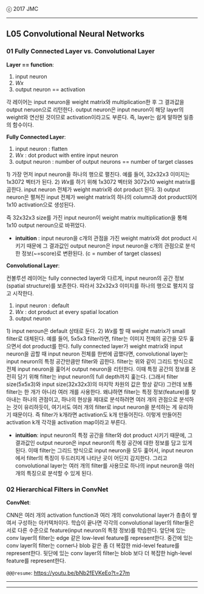 
ⓒ 2017 JMC

---

## L05 Convolutional Neural Networks

### 01 Fully Connected Layer vs. Convolutional Layer

**Layer == function**:

1. input neuron
2. $Wx$
3. output neuron == activation

각 레이어는 input neuron을 weight matrix와 multiplication한 후 그 결과값을 output neruon으로 리턴한다.
output neuron은 input neuron이 해당 layer의 weight와 연산된 것이므로 activation이라고도 부른다.
즉, layer는 쉽게 말하면 일종의 함수이다.

**Fully Connected Layer**:

1. input neuron : flatten
2. $Wx$ : dot product with entire input neuron
3. output neuron : number of output neurons == number of target classes

1\) 가장 먼저 input neuron을 하나의 행으로 펼친다.
예를 들어, 32x32x3 이미지는 1x3072 벡터가 된다.
2\) $Wx$를 하기 위해 1x3072 벡터와 3072x10 weight matrix를 곱한다.
input neuron 전체가 weight matrix와 dot product 된다.
3\) output neuron은 펼쳐진 input 전체가 weight matrix의 하나의 column과 dot product되어 1x10 activation으로 생성된다.

즉 32x32x3 size를 가진 input neuron이 weight matrix multiplication을 통해 1x10 output neroun으로 바뀌었다.

+ **intuition** : input neuron을 c개의 관점을 가진 weight matrix와 dot product 시키기 때문에 그 결과값인 output neuron은 input neuron을 c개의 관점으로 분석한 정보(~=score)로 변환된다. (c = number of target classes)

**Convolutional Layer**:

컨볼루션 레이어는 fully connected layer와 다르게, input neuron의 공간 정보(spatial structure)를 보존한다.
따라서 32x32x3 이미지를 하나의 행으로 펼치지 않고 시작한다.

1. input neuron : default
2. $Wx$ : dot product at every spatial location
3. output neuron

1\) input neroun은 default 상태로 둔다.
2\) $Wx$를 할 때 weight matrix가 small filter로 대체된다.
예를 들어, 5x5x3 filter라면, filter는 이미지 전체의 공간을 모두 훑으면서 dot product를 한다.
fully connected layer가 weight matrix와 input neuron을 곱할 때 input neuron 전체를 한번에 곱했다면, convolutional layer는 input neuron의 특정 공간만큼만 filter와 곱한다.
filter는 위와 같이 그리드 방식으로 전체 input neuron을 훑어서 output neuron을 리턴한다.
이때 특정 공간의 정보를 온전히 담기 위해 filter는 input neuron의 full depth까지 훑는다. (그래서 filter size(5x5x3)와 input size(32x32x3)의 마지막 차원의 값은 항상 같다)
그런데 보통 filter는 한 개가 아니라 여러 개를 사용한다.
왜냐하면 filter는 특정 정보(feature)를 찾아내는 하나의 관점이고, 하나의 현상을 제대로 분석하려면 여러 개의 관점으로 분석하는 것이 유리하듯이, 여기서도 여러 개의 filter로 input neuron을 분석하는 게 유리하기 때문이다.
즉 filter가 k개라면 activation도 k개 만들어진다.
이렇게 만들어진 activation k개 각각을 activation map이라고 부른다.

+ **intuition**: input neuron의 특정 공간을 filter와 dot product 시키기 때문에, 그 결과값인 output neuron은 input neuron의 특정 공간에 대한 정보를 담고 있게 된다. 이때 filter는 그리드 방식으로 input neuron을 모두 훑어서, input neuron에서 filter의 특징이 두드러지게 나타난 곳이 어딘지 감지한다. 그리고 convolutional layer는 여러 개의 filter를 사용므로 하나의 input neuron을 여러 개의 특징으로 분석할 수 있게 된다.

### 02 Hierarchical Filters in ConvNet

**ConvNet**:

CNN은 여러 개의 activation function과 여러 개의 convolutional layer가 층층이 쌓여서 구성하는 아키텍처이다.
학습이 끝나면 각각의 convolutional layer의 filter들은 서로 다른 수준으로 feature(input neuron의 특정 정보)를 학습한다.
앞단에 있는 conv layer의 filter는 edge 같은 low-level feature를 represent한다.
중간에 있는 conv layer의 filter는 corner나 blob 같은 좀 더 복잡한 mid-level feature를 represent한다.
뒷단에 있는 conv layer의 filter는 blob 보다 더 복잡한 high-level feature를 represent한다.

`@@@resume`: https://youtu.be/bNb2fEVKeEo?t=27m





---


---
